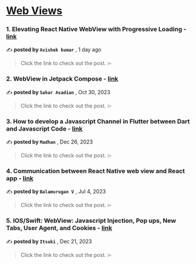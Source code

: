 
<h1><a href=https://medium.com/tag/webview/recommended target="_blank" rel="noopener noreferrer">Web Views</a></h1>
<h3>1. Elevating React Native WebView with Progressive Loading - <a href=https://medium.com/@ojhaabhi13/elevating-react-native-webview-with-progressive-loading-1694c677a49b?source=tag_recommended_feed---------0-84----------webview----------f7be66a5_fafb_41b6_bb9e_a26c7be2467a------- target="_blank" rel="noopener noreferrer">link</a></h3>

✍️ **posted by `Avishek kumar`** <date> , 1 day ago</date>

<blockquote>Click the link to check out the post. ⌲</blockquote>

<h3>2. WebView in Jetpack Compose - <a href=https://medium.com/@sahar.asadian90/webview-in-jetpack-compose-71f237873c2e?source=tag_recommended_feed---------1-85----------webview----------f7be66a5_fafb_41b6_bb9e_a26c7be2467a------- target="_blank" rel="noopener noreferrer">link</a></h3>

✍️ **posted by `Sahar Asadian`** <date> , Oct 30, 2023</date>

<blockquote>Click the link to check out the post. ⌲</blockquote>

<h3>3. How to develop a Javascript Channel in Flutter between Dart and Javascript Code - <a href=https://medium.com/@madhanrkv10/how-to-develop-a-javascript-channel-in-flutter-between-dart-and-javascript-code-7d545bcd73f7?source=tag_recommended_feed---------2-84----------webview----------f7be66a5_fafb_41b6_bb9e_a26c7be2467a------- target="_blank" rel="noopener noreferrer">link</a></h3>

✍️ **posted by `Madhan`** <date> , Dec 26, 2023</date>

<blockquote>Click the link to check out the post. ⌲</blockquote>

<h3>4. Communication between React Native web view and React app - <a href=https://medium.com/@svbala99/communication-between-react-native-web-view-and-react-app-c0fb0af7e5a6?source=tag_recommended_feed---------3-85----------webview----------f7be66a5_fafb_41b6_bb9e_a26c7be2467a------- target="_blank" rel="noopener noreferrer">link</a></h3>

✍️ **posted by `Balamurugan V`** <date> , Jul 4, 2023</date>

<blockquote>Click the link to check out the post. ⌲</blockquote>

<h3>5. IOS/Swift: WebView: Javascript Injection, Pop ups, New Tabs, User Agent, and Cookies - <a href=https://medium.com/@2018.itsuki/ios-swift-webview-javascript-injection-pop-ups-new-tabs-user-agent-and-cookies-1e46d04262b0?source=tag_recommended_feed---------4-84----------webview----------f7be66a5_fafb_41b6_bb9e_a26c7be2467a------- target="_blank" rel="noopener noreferrer">link</a></h3>

✍️ **posted by `Itsuki`** <date> , Dec 21, 2023</date>

<blockquote>Click the link to check out the post. ⌲</blockquote>

